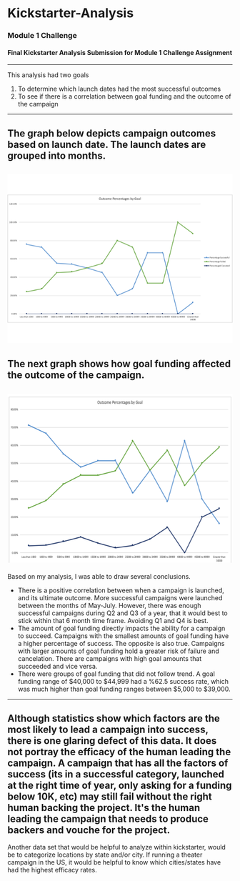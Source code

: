 # Kickstarter-Analysis
### Module 1 Challenge
#### Final Kickstarter Analysis Submission for Module 1 Challenge Assignment
---
This analysis had two goals
1. To determine which launch dates had the most successful outcomes
2. To see if there is a correlation between goal funding and the outcome of the campaign
---
The graph below depicts campaign outcomes based on launch date. The launch dates are grouped into months. 
---
<img src ="https://github.com/hkyopreston/Kickstarter-Analysis_Module_1_Challenge/blob/master/Outcomes%20Based%20on%20Launch%20Date%202.png?raw=true"></img>
---
The next graph shows how goal funding affected the outcome of the campaign. 
--- 
<img src ="https://github.com/hkyopreston/Kickstarter-Analysis_Module_1_Challenge/blob/master/Outcome%20Percentages%20by%20Goal.png?raw=true"></img>
---
Based on my analysis, I was able to draw several conclusions. 
* There is a positive correlation between when a campaign is launched, and its ultimate outcome. More successful campaigns were launched between the months of May-July. However, there was enough successful campaigns during Q2 and Q3 of a year, that it would best to stick within that 6 month time frame. Avoiding Q1 and Q4 is best. 
* The amount of goal funding directly impacts the ability for a campaign to succeed. Campaigns with the smallest amounts of goal funding have a higher percentage of success. The opposite is also true. Campaigns with larger amounts of goal funding hold a greater risk of failure and cancelation. There are campaigns with high goal amounts that succeeded and vice versa. 
* There were groups of goal funding that did not follow trend. A goal funding range of $40,000 to $44,999 had a %62.5 success rate, which was much higher than goal funding ranges between $5,000 to $39,000.
--- 
Although statistics show which factors are the most likely to lead a campaign into success, there is one glaring defect of this data. It does not portray the efficacy of the human leading the campaign. A campaign that has all the factors of success (its in a successful category, launched at the right time of year, only asking for a funding below 10K, etc) may still fail without the right human backing the project. It's the human leading the campaign that needs to produce backers and vouche for the project.
---
Another data set that would be helpful to analyze within kickstarter, would be to categorize locations by state and/or city. If running a theater campaign in the US, it would be helpful to know which cities/states have had the highest efficacy rates. 
